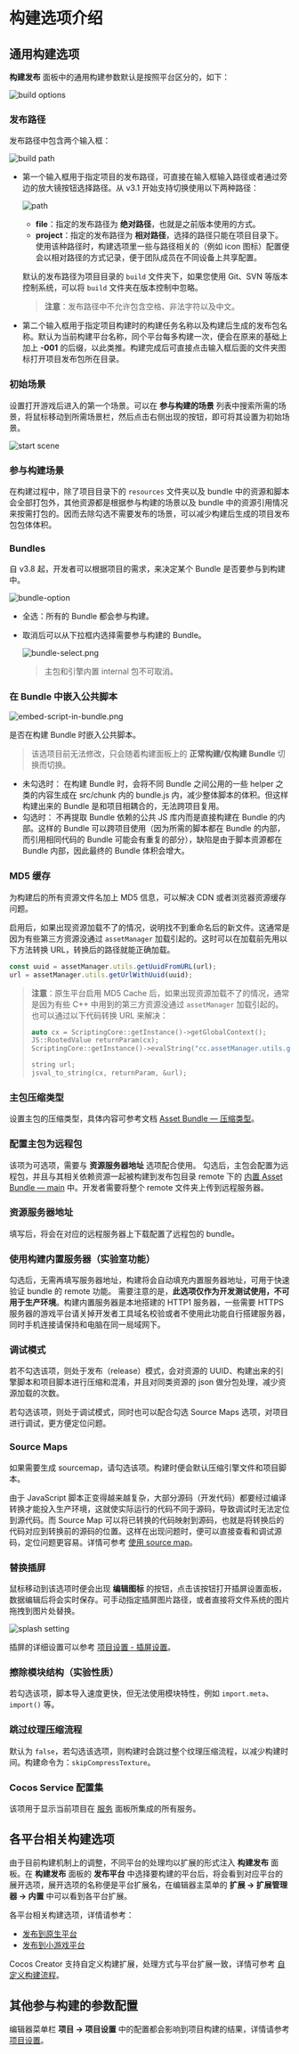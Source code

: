 # 构建选项介绍

## 通用构建选项

**构建发布** 面板中的通用构建参数默认是按照平台区分的，如下：

![build options](./build-options/options.png)

### 发布路径

发布路径中包含两个输入框：

![build path](./build-options/build-path.png)

- 第一个输入框用于指定项目的发布路径，可直接在输入框输入路径或者通过旁边的放大镜按钮选择路径。从 v3.1 开始支持切换使用以下两种路径：

    ![path](./build-options/path.png)

    - **file**：指定的发布路径为 **绝对路径**，也就是之前版本使用的方式。
    - **project**：指定的发布路径为 **相对路径**，选择的路径只能在项目目录下。使用该种路径时，构建选项里一些与路径相关的（例如 icon 图标）配置便会以相对路径的方式记录，便于团队成员在不同设备上共享配置。

    默认的发布路径为项目目录的 `build` 文件夹下，如果您使用 Git、SVN 等版本控制系统，可以将 `build` 文件夹在版本控制中忽略。

  > **注意**：发布路径中不允许包含空格、非法字符以及中文。

- 第二个输入框用于指定项目构建时的构建任务名称以及构建后生成的发布包名称。默认为当前构建平台名称，同个平台每多构建一次，便会在原来的基础上加上 **-001** 的后缀，以此类推。构建完成后可直接点击输入框后面的文件夹图标打开项目发布包所在目录。

### 初始场景

设置打开游戏后进入的第一个场景。可以在 **参与构建的场景** 列表中搜索所需的场景，将鼠标移动到所需场景栏，然后点击右侧出现的按钮，即可将其设置为初始场景。

![start scene](./build-options/set-start-scene.png)

### 参与构建场景

在构建过程中，除了项目目录下的 `resources` 文件夹以及 bundle 中的资源和脚本会全部打包外，其他资源都是根据参与构建的场景以及 bundle 中的资源引用情况来按需打包的。因而去除勾选不需要发布的场景，可以减少构建后生成的项目发布包包体体积。

### Bundles

自 v3.8 起，开发者可以根据项目的需求，来决定某个 Bundle 是否要参与到构建中。

![bundle-option](./build-options/bundle-option.png)

- 全选：所有的 Bundle 都会参与构建。
- 取消后可以从下拉框内选择需要参与构建的 Bundle。

  ![bundle-select.png](./build-options/bundle-select.png)

  > 主包和引擎内置 internal 包不可取消。

### 在 Bundle 中嵌入公共脚本

![embed-script-in-bundle.png](./build-options/embed-script-in-bundle.png)

是否在构建 Bundle 时嵌入公共脚本。

> 该选项目前无法修改，只会随着构建面板上的 **正常构建/仅构建 Bundle** 切换而切换。

- 未勾选时：
  在构建 Bundle 时，会将不同 Bundle 之间公用的一些 helper 之类的内容生成在 src/chunk 内的 bundle.js 内，减少整体脚本的体积。但这样构建出来的 Bundle 是和项目相耦合的，无法跨项目复用。
- 勾选时：
  不再提取 Bundle 依赖的公共 JS 库内而是直接构建在 Bundle 的内部。这样的 Bundle 可以跨项目使用（因为所需的脚本都在 Bundle 的内部，而引用相同代码的 Bundle 可能会有重复的部分），缺陷是由于脚本资源都在 Bundle 内部，因此最终的 Bundle 体积会增大。

### MD5 缓存

为构建后的所有资源文件名加上 MD5 信息，可以解决 CDN 或者浏览器资源缓存问题。

启用后，如果出现资源加载不了的情况，说明找不到重命名后的新文件。这通常是因为有些第三方资源没通过 `assetManager` 加载引起的。这时可以在加载前先用以下方法转换 URL，转换后的路径就能正确加载。

```typescript
const uuid = assetManager.utils.getUuidFromURL(url);
url = assetManager.utils.getUrlWithUuid(uuid);
```

> **注意**：原生平台启用 MD5 Cache 后，如果出现资源加载不了的情况，通常是因为有些 C++ 中用到的第三方资源没通过 `assetManager` 加载引起的。也可以通过以下代码转换 URL 来解决：
>
> ```cpp
> auto cx = ScriptingCore::getInstance()->getGlobalContext();
> JS::RootedValue returnParam(cx);
> ScriptingCore::getInstance()->evalString("cc.assetManager.utils.getUrlWithUuid(cc.assetManager.utils.getUuidFromURL('url'))", &returnParam);
>
> string url;
> jsval_to_string(cx, returnParam, &url);
> ```

### 主包压缩类型

设置主包的压缩类型，具体内容可参考文档 [Asset Bundle — 压缩类型](../../asset/bundle.md#%E5%8E%8B%E7%BC%A9%E7%B1%BB%E5%9E%8B)。

### 配置主包为远程包

该项为可选项，需要与 **资源服务器地址** 选项配合使用。
勾选后，主包会配置为远程包，并且与其相关依赖资源一起被构建到发布包目录 remote 下的 [内置 Asset Bundle — main](../../asset/bundle.md#%E5%86%85%E7%BD%AE-asset-bundle) 中。开发者需要将整个 remote 文件夹上传到远程服务器。

### 资源服务器地址

填写后，将会在对应的远程服务器上下载配置了远程包的 bundle。

### 使用构建内置服务器（实验室功能）

勾选后，无需再填写服务器地址，构建将会自动填充内置服务器地址，可用于快速验证 bundle 的 remote 功能。
需要注意的是，**此选项仅作为开发测试使用，不可用于生产环境**。构建内置服务器是本地搭建的 HTTP1 服务器，一些需要 HTTPS 服务器的游戏平台请关掉开发者工具域名校验或者不使用此功能自行搭建服务器，同时手机连接请保持和电脑在同一局域网下。

### 调试模式

若不勾选该项，则处于发布（release）模式，会对资源的 UUID、构建出来的引擎脚本和项目脚本进行压缩和混淆，并且对同类资源的 json 做分包处理，减少资源加载的次数。

若勾选该项，则处于调试模式，同时也可以配合勾选 Source Maps 选项，对项目进行调试，更方便定位问题。

### Source Maps

如果需要生成 sourcemap，请勾选该项。构建时便会默认压缩引擎文件和项目脚本。

由于 JavaScript 脚本正变得越来越复杂，大部分源码（开发代码）都要经过编译转换才能投入生产环境，这就使实际运行的代码不同于源码，导致调试时无法定位到源代码。而 Source Map 可以将已转换的代码映射到源码，也就是将转换后的代码对应到转换前的源码的位置。这样在出现问题时，便可以直接查看和调试源码，定位问题更容易。详情可参考 [使用 source map](https://developer.chrome.com/docs/devtools/javascript/source-maps/)。

### 替换插屏

鼠标移动到该选项时便会出现 **编辑图标** 的按钮，点击该按钮打开插屏设置面板，数据编辑后将会实时保存。可手动指定插屏图片路径，或者直接将文件系统的图片拖拽到图片处替换。

![splash setting](build-options/splash-setting.png)

插屏的详细设置可以参考 [项目设置 - 插屏设置](../project/index.md)。

<!-- ### 压缩纹理

若项目中的图片资源设置了 [压缩纹理](../../asset/compress-texture.md) 并勾选了该项，那么构建时便会根据压缩纹理设置生成对应的图像资源。如果不勾选该项，即便配置了压缩纹理也不会在构建时生效。

### 自动图集

若当前项目配置了 [自动图集资源](../../asset/auto-atlas.md) 并勾选了该项，那么构建时便会根据图集配置进行合图处理，生成图集到项目中。如果不勾选该项，即便配置了自动合图也不会在构建时生效。

> **注意**：如果在 `resources` 文件夹中配置了自动图集，将会同时打包出大图和小图的图片资源以及对应的序列化信息，将会增大包体，如非必要请不要这样使用。 -->

### 擦除模块结构（实验性质）

若勾选该项，脚本导入速度更快，但无法使用模块特性，例如 `import.meta`、`import()` 等。

### 跳过纹理压缩流程

默认为 `false`，若勾选该选项，则构建时会跳过整个纹理压缩流程，以减少构建时间。构建命令为：`skipCompressTexture`。

<!--
### 内联所有 SpriteFrame
自动合并资源时，将所有 SpriteFrame 与被依赖的资源合并到同一个包中。建议网页平台开启，启用后会略微增大总包体，多消耗一点点网络流量，但是能显著减少网络请求数量。建议原生平台关闭，因为会增大热更新时的体积。

### 合并初始场景依赖的所有 JSON

自动合并资源时，将初始场景依赖的所有 JSON 文件都合并到初始场景所在的包中。默认关闭，启用后不会增大总包体，但如果这些 JSON 也被其它场景公用，则后面再次加载它们时 CPU 开销可能会稍微增加。
-->

### Cocos Service 配置集

该项用于显示当前项目在 [服务](https://service.cocos.com/document/zh/) 面板所集成的所有服务。

## 各平台相关构建选项

由于目前构建机制上的调整，不同平台的处理均以扩展的形式注入 **构建发布** 面板。在 **构建发布** 面板的 **发布平台** 中选择要构建的平台后，将会看到对应平台的展开选项，展开选项的名称便是平台扩展名，在编辑器主菜单的 **扩展 -> 扩展管理器 -> 内置** 中可以看到各平台扩展。

各平台相关构建选项，详情请参考：

- [发布到原生平台](native-options.md#%E6%9E%84%E5%BB%BA%E9%80%89%E9%A1%B9)
- [发布到小游戏平台](publish-mini-game.md)

Cocos Creator 支持自定义构建扩展，处理方式与平台扩展一致，详情可参考 [自定义构建流程](custom-build-plugin.md)。

## 其他参与构建的参数配置

编辑器菜单栏 **项目 -> 项目设置** 中的配置都会影响到项目构建的结果，详情请参考 [项目设置](../project/index.md)。
